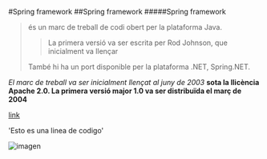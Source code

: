 #Spring framework
##Spring framework
#####Spring framework

>és un marc de treball de codi obert per la plataforma Java.
>
>>La primera versió va ser escrita per Rod Johnson, que inicialment va llençar
>
>També hi ha un port disponible per la plataforma .NET, Spring.NET.

*El marc de treball va ser inicialment llençat al juny de 2003*
**sota la llicència Apache 2.0. La primera versió major 1.0 va ser distribuïda el març de 2004**

[link](https://ca.wikipedia.org/wiki/Spring_framework)

'Esto es una linea de codigo'

![imagen](https://upload.wikimedia.org/wikipedia/commons/thumb/e/e7/Android_4.0.png/330px-Android_4.0.png)

